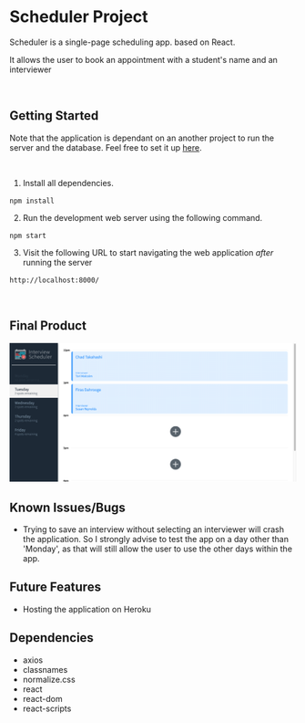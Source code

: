 # Scheduler Project

Scheduler is a single-page scheduling app. based on React.

It allows the user to book an appointment with a student's name and an interviewer

<br>

## Getting Started

Note that the application is dependant on an another project to run the server and the database. Feel free to set it up [here](https://github.com/Just-Hosam/scheduler-api).

<br>

1. Install all dependencies.

```
npm install
```

2. Run the development web server using the following command.

```
npm start
```

3. Visit the following URL to start navigating the web application _after_ running the server

```
http://localhost:8000/
```

<br>

## Final Product

!["Screenshot of Base page"](https://github.com/Just-Hosam/scheduler/blob/master/docs/Screen%20Shot%202021-03-24%20at%208.12.57%20PM.png)

## Known Issues/Bugs

- Trying to save an interview without selecting an interviewer will crash the application. So I strongly advise to test the app on a day other than 'Monday', as that will still allow the user to use the other days within the app.

## Future Features

- Hosting the application on Heroku

## Dependencies

- axios
- classnames
- normalize.css
- react
- react-dom
- react-scripts
